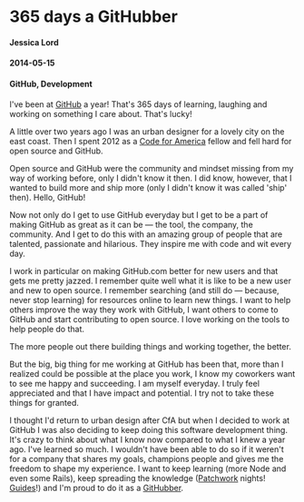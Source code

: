 # 365 days a GitHubber
#### Jessica Lord
#### 2014-05-15
#### GitHub, Development

I've been at [GitHub](http://www.github.com/about) a year! That's 365 days of learning, laughing and working on something I care about. That's lucky!

A little over two years ago I was an urban designer for a lovely city on the east coast. Then I spent 2012 as a [Code for America](http://www.codeforamerica.org) fellow and fell hard for open source and GitHub. 

Open source and GitHub were the community and mindset missing from my way of working before, only I didn't know it then. I did know, however, that I wanted to build more and ship more (only I didn't know it was called 'ship' then). Hello, GitHub!

Now not only do I get to use GitHub everyday but I get to be a part of making GitHub as great as it can be — the tool, the company, the community. And I get to do this with an amazing group of people that are talented, passionate and hilarious. They inspire me with code and wit every day.

I work in particular on making GitHub.com better for new users and that gets me pretty jazzed. I remember quite well what it is like to be a new user and new to open source. I remember searching (and still do — because, never stop learning) for resources online to learn new things. I want to help others improve the way they work with GitHub, I want others to come to GitHub and start contributing to open source. I love working on the tools to help people do that.

The more people out there building things and working together, the better.

But the big, big thing for me working at GitHub has been that, more than I realized could be possible at the place you work, I know my coworkers want to see me happy and succeeding. I am myself everyday. I truly feel appreciated and that I have impact and potential. I try not to take these things for granted.
 
I thought I'd return to urban design after CfA but when I decided to work at GitHub I was also deciding to keep doing this software development thing. It's crazy to think about what I know now compared to what I knew a year ago. I've learned so much. I wouldn't have been able to do so if it  weren't for a company that shares my goals, champions people and gives me the freedom to shape my experience. I want to keep learning (more Node and even some Rails), keep spreading the knowledge ([Patchwork](https://github.com/blog/1805-patchwork-night) nights! [Guides](http://guides.github.com)!) and I'm proud to do it as a [GitHubber](https://github.com/blog/1504-jessica-lord-is-a-githubber).















